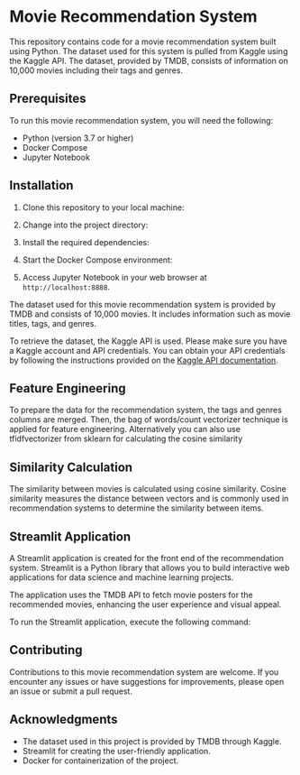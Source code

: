 # Movie Recommendation System

This repository contains code for a movie recommendation system built using Python. The dataset used for this system is pulled from Kaggle using the Kaggle API. The dataset, provided by TMDB, consists of information on 10,000 movies including their tags and genres.

## Prerequisites

To run this movie recommendation system, you will need the following:

- Python (version 3.7 or higher)
- Docker Compose
- Jupyter Notebook

## Installation

1. Clone this repository to your local machine:

2. Change into the project directory:

3. Install the required dependencies:
  
4. Start the Docker Compose environment:

5. Access Jupyter Notebook in your web browser at `http://localhost:8888`.

The dataset used for this movie recommendation system is provided by TMDB and consists of 10,000 movies. It includes information such as movie titles, tags, and genres.

To retrieve the dataset, the Kaggle API is used. Please make sure you have a Kaggle account and API credentials. You can obtain your API credentials by following the instructions provided on the [Kaggle API documentation](https://www.kaggle.com/docs/api).

## Feature Engineering

To prepare the data for the recommendation system, the tags and genres columns are merged. Then, the bag of words/count vectorizer technique is applied for feature engineering. Alternatively you can also use tfidfvectorizer from sklearn for calculating the cosine similarity

## Similarity Calculation

The similarity between movies is calculated using cosine similarity. Cosine similarity measures the distance between vectors and is commonly used in recommendation systems to determine the similarity between items.

## Streamlit Application

A Streamlit application is created for the front end of the recommendation system. Streamlit is a Python library that allows you to build interactive web applications for data science and machine learning projects.

The application uses the TMDB API to fetch movie posters for the recommended movies, enhancing the user experience and visual appeal.

To run the Streamlit application, execute the following command:

## Contributing

Contributions to this movie recommendation system are welcome. If you encounter any issues or have suggestions for improvements, please open an issue or submit a pull request.

## Acknowledgments

- The dataset used in this project is provided by TMDB through Kaggle.
- Streamlit for creating the user-friendly application.
- Docker for containerization of the project.

